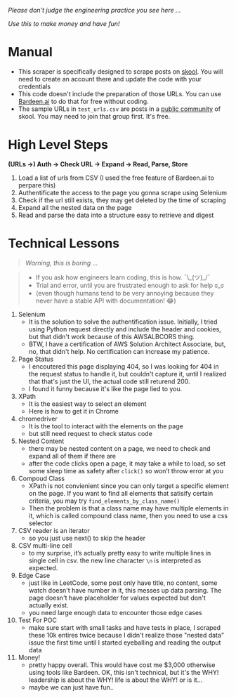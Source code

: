 *Please don't judge the engineering practice you see here ...*

*Use this to make money and have fun!*

# Manual

- This scraper is specifically designed to scrape posts on [skool](https://www.skool.com/). You will need to create an account there and update the code with your credentials
- This code doesn't include the preparation of those URLs. You can use [Bardeen.ai](https://www.bardeen.ai/) to do that for free without coding.
- The sample URLs in `test_urls.csv` are posts in a [public community](https://www.skool.com/community) of skool. You may need to join that group first. It's free.

# High Level Steps

**(URLs →) Auth → Check URL → Expand → Read, Parse, Store**

1. Load a list of urls from CSV (I used the free feature of Bardeen.ai to perpare this)
2. Authentificate the access to the page you gonna scrape using Selenium
3. Check if the url still exists, they may get deleted by the time of scraping
4. Expand all the nested data on the page
5. Read and parse the data into a structure easy to retrieve and digest


# Technical Lessons

> *Warning, this is boring ...*

> - If you ask how engineers learn coding, this is how. ¯\\\_(ツ)_/¯
> - Trial and error, until you are frustrated enough to ask for help ಠ_ಠ
> - (even though humans tend to be very annoying because they never have a stable API with documentation! 😂)

1. Selenium 
    - It is the solution to solve the authentification issue. Initially, I tried using Python request directly and include the header and cookies, but that didn't work because of this AWSALBCORS thing. 
    - BTW, I have a certification of AWS Solution Architect Associate, but, no, that didn't help. No certification can increase my patience.
2. Page Status
    - I encoutered this page displaying 404, so I was looking for 404 in the request status to handle it, but couldn't capture it, until I realized that that's just the UI, the actual code still returend 200. 
    - I found it funny because it's like the page lied to you.
3. XPath
    - It is the easiest way to select an element
    - Here is how to get it in Chrome
4. chromedriver 
    - It is the tool to interact with the elements on the page
    - but still need request to check status code
5. Nested Content
    - there may be nested content on a page, we need to check and expand all of them if there are
    - after the code clicks open a page, it may take a while to load, so set some sleep time as safety after `click()` so won’t throw error at you
6. Compoud Class
    - XPath is not convienient since you can only target a specific element on the page. If you want to find all elements that satisify certain criteria, you may try `find_elements_by_class_name()`
    - Then the problem is that a class name may have multiple elements in it, which is called compound class name, then you need to use a css selector
7. CSV reader is an iterator
    - so you just use next() to skip the header
8. CSV multi-line cell
    - to my surprise, it’s actually pretty easy to write multiple lines in single cell in csv. the new line character `\n` is interpreted as expected.
8. Edge Case
    - just like in LeetCode, some post only have title, no content, some watch doesn't have number in it, this messes up data parsing. The page doesn't have placeholder for values expected but don't actually exist.
    - you need large enough data to encounter those edge cases
9. Test For POC 
    - make sure start with small tasks and have tests in place, I scraped these 10k entires twice because I didn't realize those "nested data" issue the first time until I started eyeballing and reading the output data
10. Money!
    - pretty happy overall. This would have cost me $3,000 otherwise using tools like Bardeen. OK, this isn't technical, but it's the WHY! leadership is about the WHY! life is about the WHY! or is it...
    - maybe we can just have fun..
